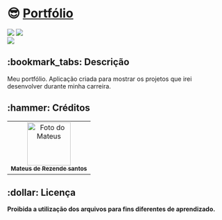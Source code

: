 <h1>😎 <a href="https://mateussrezendev.github.io/"> Portfólio </a></h1>

<div style="display: inline_block">

<img src="https://img.shields.io/badge/html5-%23E34F26.svg?style=for-the-badge&logo=html5&logoColor=white" />
<img src="https://img.shields.io/badge/css3-%231572B6.svg?style=for-the-badge&logo=css3&logoColor=white" />
  
  
  
</div>

<img src ="assets/img/Portfólio.png" />

<div style="display: inline_block">
  
</div>

<h2>:bookmark_tabs: Descrição</h2>
<p>Meu portfólio. Aplicação criada para mostrar os projetos que irei desenvolver durante minha carreira.</p>



<h2>:hammer: Créditos</h2>
<table>
  <tr>
    <td align="center">
      <a href="https://github.com/mateussrezendev">
        <img src="assets/img/profile.jpg" width="100px;" alt="Foto do Mateus"/><br>
        <sub>
          <b>Mateus de Rezende santos</b>
        </sub>
      </a>
    </td>
  </tr>
</table>

<h2>:dollar: Licença</h2>
<b>Proibida a utilização dos arquivos para fins diferentes de aprendizado.</b>
